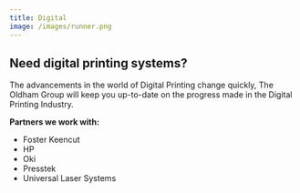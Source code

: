 ```yaml
---
title: Digital
image: /images/runner.png
---
```

## Need digital printing systems?

<!-- split -->
The advancements in the world of Digital Printing change quickly, The Oldham Group will keep you up-to-date on the progress made in the Digital Printing Industry.

**Partners we work with:**
 - Foster Keencut
 - HP
 - Oki
 - Presstek
 - Universal Laser Systems
